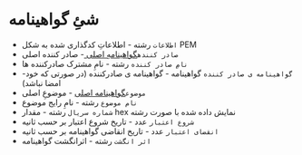 # شئِ گواهینامه

* `اطلاعات` رشته - اطلاعاتِ کدگذاری شده به شکل PEM
* `صادر کننده`[گواهینامهِ اصلی ](certificate-principal.md) - صادر کننده اصلی
* `نامِ صادر کننده` رشته - نامِ مشترک صادرکننده ها
* `گواهینامه ی صادر کننده` گواهینامه - گواهینامه ی صادرکننده (در صورتی که خود-امضا نباشد)
* `موضوع`[گواهینامه اصلی](certificate-principal.md) - موضوعِ اصلی
* `نام موضوع` رشته - نامِ رایج موضوع
* `شماره سریال` رشته - مقدار hex نمایش داده شده با صورت رشته
* `شروع اعتبار` عدد - تاریخ شروع اعتبار بر حسب ثانیه
* `انقضای اعتبار` عدد - تاریخ انقاضی گواهینامه بر حسب ثانیه
* `اثر انگشت` رشته - اثرانگشت گواهینامه